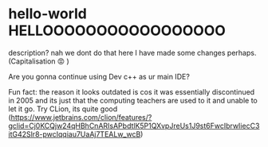 # hello-world HELLOOOOOOOOOOOOOOOOO
description? nah we dont do that here
I have made some changes perhaps. (Capitalisation 😡 )

Are you gonna continue using Dev c++ as ur main IDE?

Fun fact: the reason it looks outdated is cos it was essentially discontinued in 2005 and its just that the computing teachers are used to it and unable to let it go. Try CLion, its quite good (https://www.jetbrains.com/clion/features/?gclid=Cj0KCQjw24qHBhCnARIsAPbdtlK5P1QXvpJreUs1J9st6FwcIbrwIiecC3itG42Slr8-pwcIqqiau7UaAj7TEALw_wcB)
